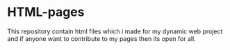# HTML-pages
This repository contain html files  which i made for my dynamic web project and if anyone want to contribute to my pages then its open for all. 
